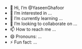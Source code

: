 - 👋 Hi, I’m @YaseenGhafoor
- 👀 I’m interested in ...
- 🌱 I’m currently learning ...
- 💞️ I’m looking to collaborate on ...
- 📫 How to reach me ...
- 😄 Pronouns: ...
- ⚡ Fun fact: ...

<!---
YaseenGhafoor/YaseenGhafoor is a ✨ special ✨ repository because its `README.md` (this file) appears on your GitHub profile.
You can click the Preview link to take a look at your changes.
--->
